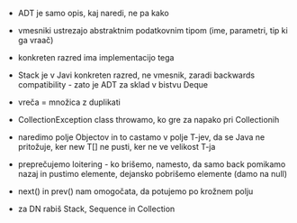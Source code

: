 - ADT je samo opis, kaj naredi, ne pa kako
- vmesniki ustrezajo abstraktnim podatkovnim tipom (ime, parametri, tip ki ga vraač)
- konkreten razred ima implementacijo tega

- Stack je v Javi konkreten razred, ne vmesnik, zaradi backwards compatibility - zato je ADT za sklad v bistvu Deque
- vreča = množica z duplikati

- CollectionException class throwamo, ko gre za napako pri Collectionih
- naredimo polje Objectov in to castamo v polje T-jev, da se Java ne pritožuje, ker new T\[\] ne pusti, ker ne ve velikost T-ja
- preprečujemo loitering - ko brišemo, namesto, da samo back pomikamo nazaj in pustimo elemente, dejansko pobrišemo elemente (damo na null)
- next() in prev() nam omogočata, da potujemo po krožnem polju

- za DN rabiš Stack, Sequence in Collection
